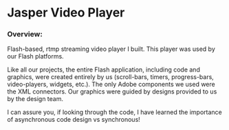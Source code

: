# Jasper Video Player

### Overview:
<p>Flash-based, rtmp streaming video player I built. This player was used by our Flash platforms.</p>

<p>Like all our projects, the entire Flash application, including code and graphics, were created entirely by us (scroll-bars, timers, progress-bars, video-players, widgets, etc.). The only Adobe components we used were the XML connectors. Our graphics were guided by designs provided to us by the design team.</p>

<p>I can assure you, if looking through the code, I have learned the importance of asynchronous code design vs synchronous!</p>